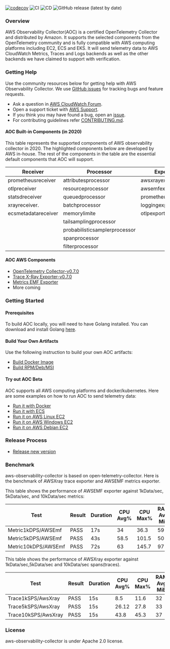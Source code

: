 [![codecov](https://codecov.io/gh/mxiamxia/aws-opentelemetry-collector/branch/master/graph/badge.svg)](https://codecov.io/gh/mxiamxia/aws-opentelemetry-collector)
![CI](https://github.com/mxiamxia/aws-opentelemetry-collector/workflows/CI/badge.svg)
![CD](https://github.com/mxiamxia/aws-opentelemetry-collector/workflows/CD/badge.svg)
![GitHub release (latest by date)](https://img.shields.io/github/v/release/mxiamxia/aws-opentelemetry-collector)


### Overview

AWS Observability Collector(AOC) is a certified OpenTelemetry Collector and distributed by Amazon. It supports the selected components from the OpenTelemetry community and is fully compatible with AWS computing platforms including EC2, ECS and EKS. It will send telemetry data to AWS CloudWatch Metrics, Traces and Logs backends as well as the other backends we have claimed to support with verification.

### Getting Help

Use the community resources below for getting help with AWS Observability Collector. We use [GitHub issues](https://github.com/mxiamxia/aws-opentelemetry-collector/issues) for tracking bugs and feature requests.

* Ask a question in [AWS CloudWatch Forum](https://forums.aws.amazon.com/forum.jspa?forumID=138).
* Open a support ticket with [AWS Support](http://docs.aws.amazon.com/awssupport/latest/user/getting-started.html).
* If you think you may have found a bug, open an [issue](https://github.com/mxiamxia/aws-opentelemetry-collector/issues/new).
* For contributing guidelines refer [CONTRIBUTING.md](https://github.com/mxiamxia/aws-opentelemetry-collector/blob/master/CONTRIBUTING.md).

#### AOC Built-in Components (in 2020)

This table represents the supported components of AWS observability collector in 2020. The highlighted components below are developed by AWS in-house. The rest of the components in the table are the essential default components that AOC will support.
 
| Receiver             | Processor                     | Exporter           | Extensions             |
|----------------------|-------------------------------|--------------------|------------------------|
| prometheusreceiver   | attributesprocessor           | awsxrayexporter    | healthcheckextension   |
| otlpreceiver         | resourceprocessor             | awsemfexporter     | pprofextension         |
| statsdreceiver       | queuedprocessor               | prometheusexporter | zpagesextension        |
| xrayreceiver.        | batchprocessor                | loggingexporter    |                        |
| ecsmetadatareceiver  | memorylimite                  | otlpexporter       |                        |
|                      | tailsamplingprocessor         |                    |                        |
|                      | probabilisticsamplerprocessor |                    |                        |
|                      | spanprocessor                 |                    |                        |
|                      | filterprocessor               |                    |                        |

#### AOC AWS Components
* [OpenTelemetry Collector-v0.7.0](https://github.com/open-telemetry/opentelemetry-collector/)
* [Trace X-Ray Exporter-v0.7.0](https://github.com/open-telemetry/opentelemetry-collector-contrib/tree/master/exporter/awsxrayexporter)
* [Metrics EMF Exporter](https://github.com/shaochengwang/opentelemetry-collector-contrib/blob/emf_exporter_pr/exporter/awsemfexporter/README.md)
* More coming

### Getting Started
#### Prerequisites
To build AOC locally, you will need to have Golang installed. You can download and install Golang [here](https://golang.org/doc/install).

#### Build Your Own Artifacts
Use the following instruction to build your own AOC artifacts:
* [Build Docker Image](docs/developers/build-docker.md)
* [Build RPM/Deb/MSI](docs/developers/build-aoc.md)

#### Try out AOC Beta
AOC supports all AWS computing platforms and docker/kubernetes. Here are some examples on how to run AOC to send telemetry data:
* [Run it with Docker](docs/developers/docker-demo.md)
* [Run it with ECS](docs/developers/ecs-demo.md)
* [Run it on AWS Linux EC2](docs/developers/linux-rpm-demo.md)
* [Run it on AWS Windows EC2](docs/developers/windows-other-demo.md)
* [Run it on AWS Debian EC2](docs/developers/debian-deb-demo.md)

### Release Process
* [Release new version](docs/developers/release-new-version.md)

### Benchmark

aws-observability-collector is based on open-telemetry-collector. Here is the benchmark of AWSXray trace exporter and AWSEMF metrics exporter.

This table shows the performance of AWSEMF exporter against 1kData/sec, 5kData/sec, and 10kData/sec metrics:

| Test                | Result | Duration | CPU Avg% | CPU Max% | RAM Avg MiB | RAM Max MiB | Sent Items | Received Items |
|---------------------|--------|----------|----------|----------|-------------|-------------|------------|----------------|
| Metric1kDPS/AWSEmf  | PASS   | 17s      |       34 |     36.3 |          59 |          82 |     105000 |         105000 |
| Metric5kDPS/AWSEmf  | PASS   | 43s      |     58.5 |    101.5 |         505 |         678 |     508200 |         508200 |
| Metric10kDPS/AWSEmf | PASS   | 72s      |       63 |    145.7 |         971 |        1178 |     849100 |         849100 |

This table shows the performance of AWSXray  exporter against 1kData/sec,5kData/sec and 10kData/sec spans(traces).

| Test                | Result | Duration | CPU Avg% | CPU Max% | RAM Avg MiB | RAM Max MiB | Sent Items | Received Items |
|---------------------|--------|----------|----------|----------|-------------|-------------|------------|----------------|
| Trace1kSPS/AwsXray  | PASS   | 15s      |      8.5 |     11.6 |          32 |          36 |      15000 |          15000 |
| Trace5kSPS/AwsXray  | PASS   | 15s      |    26.12 |     27.8 |          33 |          38 |      74400 |          74400 |
| Trace10kSPS/AwsXray | PASS   | 15s      |     43.8 |     45.3 |          37 |          43 |     132500 |         132500 |


### License
aws-observability-collector is under Apache 2.0 license.
